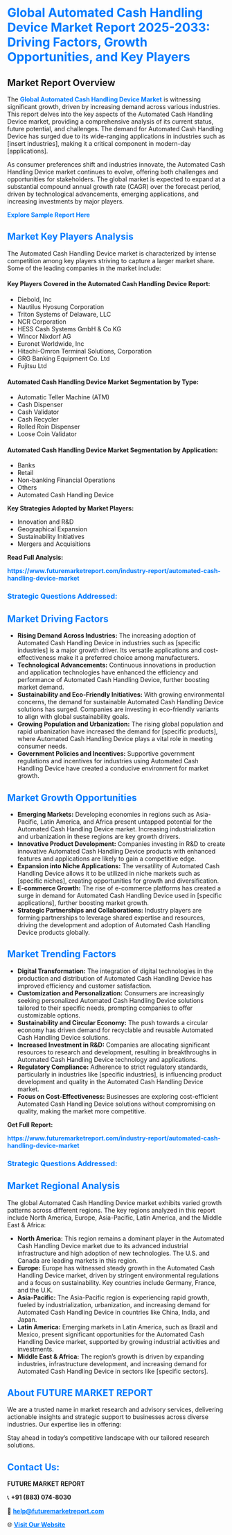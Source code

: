 <h1 style="color: #007BFF;">Global Automated Cash Handling Device Market Report 2025-2033: Driving Factors, Growth Opportunities, and Key Players</h1>

<section id="overview">
<h2>Market Report Overview</h2>
<p>The <a href="https://www.futuremarketreport.com/industry-report/automated-cash-handling-device-market" style="color: #007BFF; text-decoration: none;"><strong>Global Automated Cash Handling Device Market</strong></a> is witnessing significant growth, driven by increasing demand across various industries. This report delves into the key aspects of the Automated Cash Handling Device market, providing a comprehensive analysis of its current status, future potential, and challenges. The demand for Automated Cash Handling Device has surged due to its wide-ranging applications in industries such as [insert industries], making it a critical component in modern-day [applications].</p>
<p>As consumer preferences shift and industries innovate, the Automated Cash Handling Device market continues to evolve, offering both challenges and opportunities for stakeholders. The global market is expected to expand at a substantial compound annual growth rate (CAGR) over the forecast period, driven by technological advancements, emerging applications, and increasing investments by major players.</p>
</section>

<section id="overview">
<p><a href="https://www.futuremarketreport.com/request-sample/reportId=128301" style="color: #007BFF; text-decoration: none;"><strong>Explore Sample Report Here</strong></a></p>
</section>

<section id="key-players">
<h2 style="color: #007BFF;">Market Key Players Analysis</h2>
<p>The Automated Cash Handling Device market is characterized by intense competition among key players striving to capture a larger market share. Some of the leading companies in the market include:</p>
<h4>Key Players Covered in the Automated Cash Handling Device Report:</h4>
<ul><li>Diebold, Inc</li><li>Nautilus Hyosung Corporation</li><li>Triton Systems of Delaware, LLC</li><li>NCR Corporation</li><li>HESS Cash Systems GmbH &amp; Co KG</li><li>Wincor Nixdorf AG</li><li>Euronet Worldwide, Inc</li><li>Hitachi-Omron Terminal Solutions, Corporation</li><li>GRG Banking Equipment Co. Ltd</li><li>Fujitsu Ltd</li></ul>
<h4>Automated Cash Handling Device Market Segmentation by Type:</h4>
<ul><li>Automatic Teller Machine (ATM)</li><li>Cash Dispenser</li><li>Cash Validator</li><li>Cash Recycler</li><li>Rolled Roin Dispenser</li><li>Loose Coin Validator</li></ul>

<h4>Automated Cash Handling Device Market Segmentation by Application:</h4>
<ul><li>Banks</li><li>Retail</li><li>Non-banking Financial Operations</li><li>Others</li><li>Automated Cash Handling Device</li></ul>
<p><strong>Key Strategies Adopted by Market Players:</strong></p>
<ul>
<li>Innovation and R&D</li>
<li>Geographical Expansion</li>
<li>Sustainability Initiatives</li>
<li>Mergers and Acquisitions</li>
</ul>
</section>

<section>
<p><strong>Read Full Analysis: </strong></p><a href="https://www.futuremarketreport.com/industry-report/automated-cash-handling-device-market" style="color: #007BFF; text-decoration: none;"><strong>https://www.futuremarketreport.com/industry-report/automated-cash-handling-device-market</strong></a>
<h3 style="color: #007BFF;">Strategic Questions Addressed:</h3>
</section>

<section id="driving-factors">
<h2 style="color: #007BFF;">Market Driving Factors</h2>
<ul>
<li><strong>Rising Demand Across Industries:</strong> The increasing adoption of Automated Cash Handling Device in industries such as [specific industries] is a major growth driver. Its versatile applications and cost-effectiveness make it a preferred choice among manufacturers.</li>
<li><strong>Technological Advancements:</strong> Continuous innovations in production and application technologies have enhanced the efficiency and performance of Automated Cash Handling Device, further boosting market demand.</li>
<li><strong>Sustainability and Eco-Friendly Initiatives:</strong> With growing environmental concerns, the demand for sustainable Automated Cash Handling Device solutions has surged. Companies are investing in eco-friendly variants to align with global sustainability goals.</li>
<li><strong>Growing Population and Urbanization:</strong> The rising global population and rapid urbanization have increased the demand for [specific products], where Automated Cash Handling Device plays a vital role in meeting consumer needs.</li>
<li><strong>Government Policies and Incentives:</strong> Supportive government regulations and incentives for industries using Automated Cash Handling Device have created a conducive environment for market growth.</li>
</ul>
</section>

<section id="growth-opportunities">
<h2 style="color: #007BFF;">Market Growth Opportunities</h2>
<ul>
<li><strong>Emerging Markets:</strong> Developing economies in regions such as Asia-Pacific, Latin America, and Africa present untapped potential for the Automated Cash Handling Device market. Increasing industrialization and urbanization in these regions are key growth drivers.</li>
<li><strong>Innovative Product Development:</strong> Companies investing in R&D to create innovative Automated Cash Handling Device products with enhanced features and applications are likely to gain a competitive edge.</li>
<li><strong>Expansion into Niche Applications:</strong> The versatility of Automated Cash Handling Device allows it to be utilized in niche markets such as [specific niches], creating opportunities for growth and diversification.</li>
<li><strong>E-commerce Growth:</strong> The rise of e-commerce platforms has created a surge in demand for Automated Cash Handling Device used in [specific applications], further boosting market growth.</li>
<li><strong>Strategic Partnerships and Collaborations:</strong> Industry players are forming partnerships to leverage shared expertise and resources, driving the development and adoption of Automated Cash Handling Device products globally.</li>
</ul>
</section>

<section id="trending-factors">
<h2 style="color: #007BFF;">Market Trending Factors</h2>
<ul>
<li><strong>Digital Transformation:</strong> The integration of digital technologies in the production and distribution of Automated Cash Handling Device has improved efficiency and customer satisfaction.</li>
<li><strong>Customization and Personalization:</strong> Consumers are increasingly seeking personalized Automated Cash Handling Device solutions tailored to their specific needs, prompting companies to offer customizable options.</li>
<li><strong>Sustainability and Circular Economy:</strong> The push towards a circular economy has driven demand for recyclable and reusable Automated Cash Handling Device solutions.</li>
<li><strong>Increased Investment in R&D:</strong> Companies are allocating significant resources to research and development, resulting in breakthroughs in Automated Cash Handling Device technology and applications.</li>
<li><strong>Regulatory Compliance:</strong> Adherence to strict regulatory standards, particularly in industries like [specific industries], is influencing product development and quality in the Automated Cash Handling Device market.</li>
<li><strong>Focus on Cost-Effectiveness:</strong> Businesses are exploring cost-efficient Automated Cash Handling Device solutions without compromising on quality, making the market more competitive.</li>
</ul>
</section>

<section>
<p><strong>Get Full Report: </strong></p><a href="https://www.futuremarketreport.com/industry-report/automated-cash-handling-device-market" style="color: #007BFF; text-decoration: none;"><strong>https://www.futuremarketreport.com/industry-report/automated-cash-handling-device-market</strong></a>
<h3 style="color: #007BFF;">Strategic Questions Addressed:</h3>
</section>


<section id="regional-analysis">
<h2 style="color: #007BFF;">Market Regional Analysis</h2>
<p>The global Automated Cash Handling Device market exhibits varied growth patterns across different regions. The key regions analyzed in this report include North America, Europe, Asia-Pacific, Latin America, and the Middle East & Africa:</p>
<ul>
<li><strong>North America:</strong> This region remains a dominant player in the Automated Cash Handling Device market due to its advanced industrial infrastructure and high adoption of new technologies. The U.S. and Canada are leading markets in this region.</li>
<li><strong>Europe:</strong> Europe has witnessed steady growth in the Automated Cash Handling Device market, driven by stringent environmental regulations and a focus on sustainability. Key countries include Germany, France, and the U.K.</li>
<li><strong>Asia-Pacific:</strong> The Asia-Pacific region is experiencing rapid growth, fueled by industrialization, urbanization, and increasing demand for Automated Cash Handling Device in countries like China, India, and Japan.</li>
<li><strong>Latin America:</strong> Emerging markets in Latin America, such as Brazil and Mexico, present significant opportunities for the Automated Cash Handling Device market, supported by growing industrial activities and investments.</li>
<li><strong>Middle East & Africa:</strong> The region’s growth is driven by expanding industries, infrastructure development, and increasing demand for Automated Cash Handling Device in sectors like [specific sectors].</li>
</ul>
</section>

<footer>
<h2 style="color: #007BFF;">About FUTURE MARKET REPORT</h2>
<p>We are a trusted name in market research and advisory services, delivering actionable insights and strategic support to businesses across diverse industries. Our expertise lies in offering:</p>

<p>Stay ahead in today’s competitive landscape with our tailored research solutions.</p>

<h2 style="color: #007BFF;">Contact Us:</h2>
<p><strong>FUTURE MARKET REPORT</strong></p>
<p>📞 <strong>+91 (883) 074-8030</strong></p>
<p>📧 <strong><a href="mailto:help@futuremarketreport.com" style="color: #007BFF;">help@futuremarketreport.com</a></strong></p>
<p>🌐 <strong><a href="https://www.futuremarketreport.com/" style="color: #007BFF;">Visit Our Website</a></strong></p>
</footer>